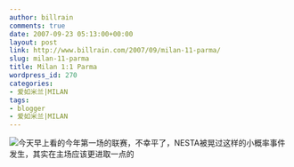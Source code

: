 ```yaml
---
author: billrain
comments: true
date: 2007-09-23 05:13:00+00:00
layout: post
link: http://www.billrain.com/2007/09/milan-11-parma/
slug: milan-11-parma
title: Milan 1:1 Parma
wordpress_id: 270
categories:
- 爱如米兰|MILAN
tags:
- blogger
- 爱如米兰|MILAN
---
```


[![](http://bp2.blogger.com/_lAHIYwHGO4A/RvX2gzHkNkI/AAAAAAAACA4/nIc_0Ed2iY4/s400/U2203P6T12D3187022F44DT20070923034924.jpg)](http://bp2.blogger.com/_lAHIYwHGO4A/RvX2gzHkNkI/AAAAAAAACA4/nIc_0Ed2iY4/s1600-h/U2203P6T12D3187022F44DT20070923034924.jpg)今天早上看的今年第一场的联赛，不幸平了，NESTA被晃过这样的小概率事件发生，其实在主场应该更进取一点的  

